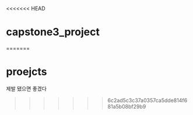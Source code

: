 <<<<<<< HEAD
# capstone3_project
=======
# proejcts
제발 됐으면 좋겠다
>>>>>>> 6c2ad5c3c37a0357ca5dde814f681a5b08bf29b9
